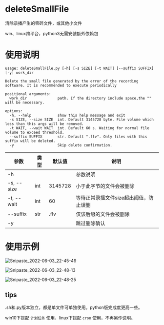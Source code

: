 

# deleteSmallFile
清除录播产生的零碎文件，或其他小文件

win、linux跨平台，python3无需安装额外依赖包

# 使用说明

```shell
usage: deleteSmallFile.py [-h] [-s SIZE] [-t WAIT] [--suffix SUFFIX] [-y] work_dir                               
                                                                                                                 
Delete the small file generated by the error of the recording software. It is recommended to execute periodically
                                                                                                                 
positional arguments:                                                                                            
  work_dir              path. If the directory include space,the "" will be necessary.                           
                                                                                                                 
options:                                                                                                         
  -h, --help            show this help message and exit                                                          
  -s SIZE, --size SIZE  int. Default 3145728 byte. File volume which less than this args will be removed.        
  -t WAIT, --wait WAIT  int. Default 60 s. Waiting for normal file volume to exceed threshold.
  --suffix SUFFIX       str. Default ".flv". Only files with this suffix will be deleted.
  -y                    Skip delete confirmation.
```



| 参数       | 类型 | 默认值  | 说明                                   |
| ---------- | ---- | ------- | -------------------------------------- |
| -h         |      |         | 参数说明                               |
| -s, --size | int  | 3145728 | 小于此字节的文件会被删除               |
| -t, --wait | int  | 60      | 等待正常录播文件size超出阈值，防止误删 |
| --suffix   | str  | .flv    | 仅该后缀的文件会被删除                 |
| -y         |      |         | 跳过删除确认                           |

# 使用示例
![Snipaste_2022-06-03_22-45-49](https://user-images.githubusercontent.com/33590269/171878014-3a5bf189-5c18-4833-a8be-8b6edceaa043.png)

![Snipaste_2022-06-03_22-48-13](https://user-images.githubusercontent.com/33590269/171878026-08eb6526-5879-4ef8-86fa-b76f7fa85421.png)

![Snipaste_2022-06-03_22-48-25](https://user-images.githubusercontent.com/33590269/171878033-dfeceeda-df3f-4a1a-88cb-d6fbee32c570.png)

## tips

.sh和.py版本独立，都是单文件可单独使用。python版完成度更高一些。

win10下搭配 `计划任务` 使用，linux下搭配 `cron` 使用，不再另作说明。

